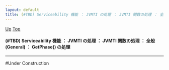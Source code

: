 ```yaml
---
layout: default
title: (#TBD) Serviceability 機能 ： JVMTI の処理 ： JVMTI 関数の処理 ： 全般 (General) ： GetPhase() の処理
---
```

[Up](noh4kNMurg.html) [Top](../index.html)

#### (#TBD) Serviceability 機能 ： JVMTI の処理 ： JVMTI 関数の処理 ： 全般 (General) ： GetPhase() の処理

--- 
#Under Construction






